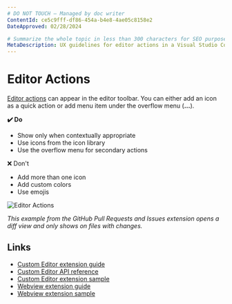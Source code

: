 ```yaml
---
# DO NOT TOUCH — Managed by doc writer
ContentId: ce5c9fff-df86-454a-b4e8-4ae05c8158e2
DateApproved: 02/28/2024

# Summarize the whole topic in less than 300 characters for SEO purpose
MetaDescription: UX guidelines for editor actions in a Visual Studio Code extension.
---
```


# Editor Actions

[Editor actions](/api/references/contribution-points#contributes.commands) can appear in the editor toolbar. You can either add an icon as a quick action or add menu item under the overflow menu (**...**).

**✔️ Do**

* Show only when contextually appropriate
* Use icons from the icon library
* Use the overflow menu for secondary actions

❌ Don't

* Add more than one icon
* Add custom colors
* Use emojis

![Editor Actions](images/examples/editor-actions.png)

*This example from the GitHub Pull Requests and Issues extension opens a diff view and only shows on files with changes.*

## Links

* [Custom Editor extension guide](/api/extension-guides/custom-editors)
* [Custom Editor API reference](/api/references/contribution-points#contributes.customEditors)
* [Custom Editor extension sample](https://github.com/microsoft/vscode-extension-samples/tree/main/custom-editor-sample)
* [Webview extension guide](/api/extension-guides/webview)
* [Webview extension sample](https://github.com/microsoft/vscode-extension-samples/blob/main/webview-sample)
